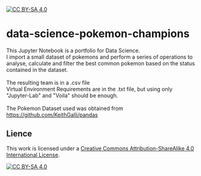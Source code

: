 [![CC BY-SA 4.0][cc-by-sa-shield]][cc-by-sa]

# data-science-pokemon-champions

This Jupyter Notebook is a portfolio for Data Science.<br>
I import a small dataset of pokemons and perform a series of operations to analyse, calculate and filter the best common pokemon based on the status contained in the dataset.<br>
<br>
The resulting team is in a .csv file
<br>
Virtual Environment Requirements are in the .txt file, but using only "Jupyter-Lab" and "Voila" should be enough.
<br><br>
The Pokemon Dataset used was obtained from https://github.com/KeithGalli/pandas

## Lience

This work is licensed under a
[Creative Commons Attribution-ShareAlike 4.0 International License][cc-by-sa].

[![CC BY-SA 4.0][cc-by-sa-image]][cc-by-sa]

[cc-by-sa]: http://creativecommons.org/licenses/by-sa/4.0/
[cc-by-sa-image]: https://licensebuttons.net/l/by-sa/4.0/88x31.png
[cc-by-sa-shield]: https://img.shields.io/badge/License-CC%20BY--SA%204.0-lightgrey.svg
